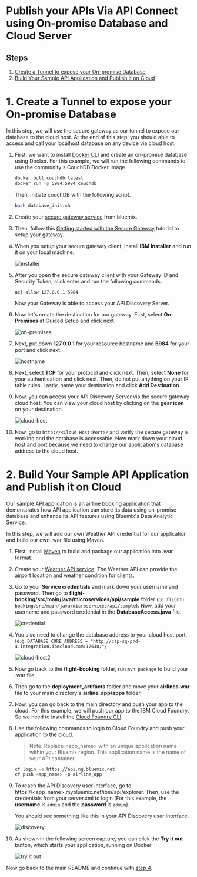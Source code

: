 # Publish your APIs Via API Connect using On-promise Database and Cloud Server

## Steps
1. [Create a Tunnel to expose your On-promise Database](#1-create-a-tunnel-to-expose-your-on-promise-database)
2. [Build Your Sample API Application and Publish it on Cloud](#2-build-your-sample-api-application-and-publish-it-on-cloud)


# 1. Create a Tunnel to expose your On-promise Database

In this step, we will use the secure gateway as our tunnel to expose our database to the cloud host. At the end of this step, you should able to access and call your localhost database on any device via cloud host.

1. First, we want to install [Docker CLI](https://www.docker.com/community-edition#/download) and create an on-promise database using Docker. For this example, we will run the following commands to use the community's CouchDB Docker image.
    
    ```bash
    docker pull couchdb:latest
    docker run -p 5984:5984 couchdb
    ```
    
    Then, initiate couchDB with the following script.
    
    ```bash
    bash database_init.sh
    ```

2. Create your [secure gateway service](https://console.ng.bluemix.net/catalog/services/secure-gateway?taxonomyNavigation=apis) from bluemix.


3. Then, follow this [Getting started with the Secure Gateway](https://console.ng.bluemix.net/docs/services/SecureGateway/secure_gateway.html) tutorial to setup your gateway.

4. When you setup your secure gateway client, install **IBM Installer** and run it on your local machine.

    ![installer](images/installer.png)
    
5. After you open the secure gateway client with your Gateway ID and Security Token, click enter and run the following commands.

    ```
    acl allow 127.0.0.1:5984
    ```

    Now your Gateway is able to access your API Discovery Server.

6. Now let's create the destination for our gateway. First, select **On-Premises** at Guided Setup and click next. 

    ![on-premises](images/on-premises.png)
    
7. Next, put down **127.0.0.1** for your resource hostname and **5984** for your port and click next.

    ![hostname](images/hostname2.png)
    
8. Next, select **TCP** for your protocol and click next. Then, select **None** for your authentication and click next. Then, do not put anything on your IP table rules. Lastly, name your destination and click **Add Destination**.


9. Now, you can access your API Discovery Server via the secure gateway cloud host. You can view your cloud host by clicking on the **gear icon** on your destination. 

    ![cloud-host](images/cloud-host.png)


10. Now, go to `http://<Cloud Host:Port>/` and varify the secure gateway is working and the database is accessable. Now mark down your cloud host and port because we need to change our application's database address to the cloud host.


# 2. Build Your Sample API Application and Publish it on Cloud

Our sample API application is an airline booking application that demonstrates how API application can store its data using on-promise database and enhance its API features using Bluemix's Data Analytic Service.

In this step, we will add our own Weather API credential for our application and build our own .war file using Maven.

1. First, install [Maven](https://maven.apache.org/install.html) to build and package our application into *.war* format.


2. Create your [Weather API service](https://console.ng.bluemix.net/catalog/services/weather-company-data?taxonomyNavigation=data). The Weather API can provide the airport location and weather condition for clients. 


3. Go to your **Service credentials** and mark down your username and password. Then go to **flight-booking/src/main/java/microservices/api/sample** folder (`cd flight-booking/src/main/java/microservices/api/sample`). Now, add your username and password credential in the **DatabaseAccess.java** file.

    ![credential](images/credentials.png)
    
4. You also need to change the database address to your cloud host:port. (e.g. `DATABASE_CORE_ADDRESS = "http://cap-sg-prd-4.integration.ibmcloud.com:17638/";`

    ![cloud-host2](images/cloud-host2.png)


5. Now go back to the **flight-booking** folder, run `mvn package` to build your .war file.


6. Then go to the **deployment_artifacts** folder and move your **airlines.war** file to your main directory's **airline_app/apps** folder.

7. Now, you can go back to the main directory and push your app to the cloud. For this example, we will push our app to the IBM Cloud Foundry. So we need to install the [Cloud Foundry CLI](https://docs.cloudfoundry.org/cf-cli/install-go-cli.html).

8. Use the following commands to login to Cloud Foundry and push your application to the cloud.

    >Note: Replace <app_name> with an unique application name within your Bluemix region. This application name is the name of your API container.
    
    ```bash
    cf login -a https://api.ng.bluemix.net
    cf push <app_name> -p airline_app
    ```
    
9. To reach the API Discovery user interface, go to https://<app_name>.mybluemix.net/ibm/api/explorer. Then, use the credentials from your server.xml to login (For this example, the **username** is `admin` and the **password** is `admin`).
    
    You should see something like this in your API Discovery user interface.
    
    ![discovery](images/discovery.png)
    
10. As shown in the following screen capture, you can click the **Try it out** button, which starts your application, running on Docker

    ![try it out](images/try-it-out.png)
    
Now go back to the main README and continue with [step 4](https://github.com/IBM/hybrid-connectivity#4-create-an-api-connect-service-in-bluemix).
